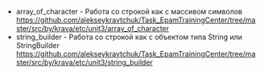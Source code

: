 - array_of_character - Работа со строкой как с массивом символов
https://github.com/alekseykravtchuk/Task_EpamTrainingCenter/tree/master/src/by/krava/etc/unit3/array_of_character
- string_builder - Работа со строкой как с объектом типа String или StringBuilder
https://github.com/alekseykravtchuk/Task_EpamTrainingCenter/tree/master/src/by/krava/etc/unit3/string_builder
